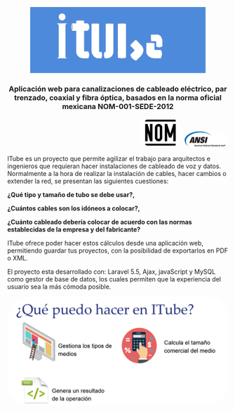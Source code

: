<p align="center"><img width= "400px" height= "auto" border-radius= "50px" src="https://github.com/mikeangeloo/ITube/blob/master/public/storage/logoItube.png" alt="Logo ITube"></p>

<h3 style="text-align: center">Aplicación web para canalizaciones de cableado eléctrico, par trenzado, coaxial y fibra óptica, basados en la norma oficial mexicana NOM-001-SEDE-2012</h3>
<p style="text-align: right"><img style="width: 100px; height: auto; border-radius: 50px" src="https://github.com/mikeangeloo/ITube/blob/master/public/storage/nom.png" alt="Logo NOM">
<img style="width: 100px; height: auto; border-radius: 50px" src="https://github.com/mikeangeloo/ITube/blob/master/public/storage/TIA-ansi.png" alt="AnsiTIA"></p>

<p>ITube es un proyecto que permite agilizar el trabajo para arquitectos e ingenieros que requieran hacer instalaciones de cableado de voz y datos.
    Normalmente a la hora de realizar la instalación de cables, hacer cambios o extender la red, se presentan las siguientes cuestiones:
    <p><b>¿Qué tipo y tamaño de tubo se debe usar?,</b></p><p><b>¿Cuántos cables son los idóneos a colocar?,</b></p>
    <p><b>¿Cuánto cableado debería colocar de acuerdo con las normas establecidas de la empresa y del fabricante?</b></p>
    ITube ofrece poder hacer estos cálculos desde una aplicación web, permitiendo guardar tus proyectos, con la posibilidad de exportarlos en PDF o XML.
</p>
<p>
    El proyecto esta desarrollado con: Laravel 5.5, Ajax, javaScript y MySQL como gestor de base de datos, los cuales permiten que la experiencia del usuario sea la más cómoda posible.
</p>

<p style="text-align: center;"><img style="width: 800px; height: auto; border-radius: 50px" src="https://github.com/mikeangeloo/ITube/blob/master/public/storage/quepuedohacer.png" alt="AnsiTIA"></p>
